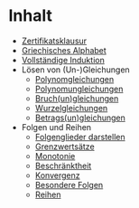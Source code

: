 # Inhalt

* [Zertifikatsklausur](zertifikatsklausur.md)
* [Griechisches Alphabet](griechisches_alphabet.md)
* [Vollständige Induktion](vollstaendige_induktion.md)
* Lösen von (Un-)Gleichungen
    * [Polynomgleichungen](polynomgleichungen.md)
    * [Polynomungleichungen](polynomungleichungen.md)
    * [Bruch(un)gleichungen](bruchgleichungen.md)
    * [Wurzelgleichungen](wurzelgleichungen.md)
    * [Betrags(un)gleichungen](betragsgleichungen.md)
* Folgen und Reihen
    + [Folgenglieder darstellen](folgenglieder.md)
    + [Grenzwertsätze](grenzwertsaetze.md)
    + [Monotonie](monotonie.md)
    + [Beschränktheit](beschraenktheit.md)
    + [Konvergenz](konvergenz.md)
    + [Besondere Folgen](besondere_folgen.md)
    + [Reihen](reihen.md)
